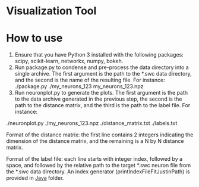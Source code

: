 # Visualization Tool

# How to use
1) Ensure that you have Python 3 installed with the following packages: scipy, scikit-learn, networkx, numpy, bokeh.
2) Run package.py to condense and pre-process the data directory into a single archive. The first argument is the path to the *.swc data  directory, and the second is the name of the resulting file. For instance: ./package.py ./my_neurons_123 my_neurons_123.npz
 3) Run neuronplot.py to generate the plots. The first argument is the path to the data archive generated in the previous step, the second is the path to the distance matrix, and the third is the path to the label file. For instance:
 
 ./neuronplot.py ./my_neurons_123.npz ./distance_matrix.txt ./labels.txt
 
 Format of the distance matrix: the first line contains 2 integers indicating the dimension of the distance matrix, and the remaining is a N by N distance matrix.
 
 Format of the label file: each line starts with integer index, followed by a space, and followed by the relative path to the target *.swc neuron file from the *.swc data directory. An index generator (printIndexFileFitJustinPath) is provided in [Java](https://github.com/Nevermore520/NeuronTools/blob/master/Java/src/IndexFileCreater.java) folder.


